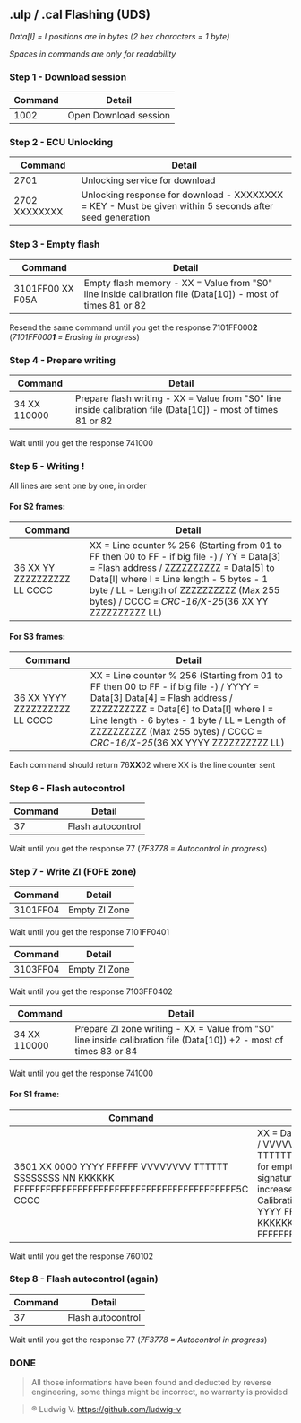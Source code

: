 ##  .ulp / .cal Flashing  (UDS)

*Data[I] = I positions are in bytes (2 hex characters = 1 byte)*

*Spaces in commands are only for readability*

### Step 1 - Download session
| Command | Detail |
|--|--|
| 1002 | Open Download session |

### Step 2 - ECU Unlocking

| Command | Detail |
|--|--|
| 2701 | Unlocking service for download |
| 2702 XXXXXXXX | Unlocking response for download - XXXXXXXX = KEY - Must be given within 5 seconds after seed generation |

### Step 3 - Empty flash

| Command | Detail |
|--|--|
| 3101FF00 XX F05A | Empty flash memory - XX = Value from "S0" line inside calibration file (Data[10]) - most of times 81 or 82 |

Resend the same command until you get the response 7101FF000**2** (*7101FF000**1** = Erasing in progress*)

### Step 4 - Prepare writing

| Command | Detail |
|--|--|
| 34 XX 110000 | Prepare flash writing - XX = Value from "S0" line inside calibration file (Data[10]) - most of times 81 or 82 |

Wait until you get the response 741000

### Step 5 - Writing !

All lines are sent one by one, in order
#### For S2 frames:
| Command | Detail |
|--|--|
| 36 XX YY ZZZZZZZZZZ LL CCCC | XX = Line counter % 256 (Starting from 01 to FF then 00 to FF - if big file -) / YY = Data[3] = Flash address / ZZZZZZZZZZ = Data[5] to Data[I] where I = Line length - 5 bytes - 1 byte / LL = Length of ZZZZZZZZZZ (Max 255 bytes) / CCCC = _CRC-16/X-25_(36 XX YY ZZZZZZZZZZ LL) |

#### For S3 frames:
| Command | Detail |
|--|--|
| 36 XX YYYY ZZZZZZZZZZ LL CCCC | XX = Line counter % 256 (Starting from 01 to FF then 00 to FF - if big file -) / YYYY = Data[3] Data[4] = Flash address / ZZZZZZZZZZ = Data[6] to Data[I] where I = Line length - 6 bytes - 1 byte / LL = Length of ZZZZZZZZZZ (Max 255 bytes) / CCCC = _CRC-16/X-25_(36 XX YYYY ZZZZZZZZZZ LL) |

Each command should return 76**XX**02 where XX is the line counter sent

### Step 6 - Flash autocontrol

| Command | Detail |
|--|--|
| 37 | Flash autocontrol |

Wait until you get the response 77 (*7F3778 = Autocontrol in progress*)

### Step 7 - Write ZI (F0FE zone)

| Command | Detail |
|--|--|
| 3101FF04 | Empty ZI Zone |

Wait until you get the response 7101FF0401

| Command | Detail |
|--|--|
| 3103FF04 | Empty ZI Zone |

Wait until you get the response 7103FF0402

| Command | Detail |
|--|--|
| 34 XX 110000 | Prepare ZI zone writing - XX = Value from "S0" line inside calibration file (Data[10]) +2 - most of times 83 or 84 |

Wait until you get the response 741000

#### For S1 frame:
| Command | Detail |
|--|--|
| 3601 XX 0000 YYYY FFFFFF VVVVVVVV TTTTTT SSSSSSSS NN KKKKKK FFFFFFFFFFFFFFFFFFFFFFFFFFFFFFFFFFFFFFFFFF5C CCCC | XX = Data[2] = Flash address / YYYY = Data[8] Data[9] / VVVVVVVV = Data[10] Data[11] Data[12] Data[13] / TTTTTT = Date of the download DD MM YY or 000000 for empty date / SSSSSSSS = FDC7B7E3 = Diagbox signature / NN = Number of downloads, "should" be increased / KKKKKK = Data[14] Data[15] Data[16] = Calibration number / CCCC = _CRC-16/X-25_(XX 0000 YYYY FFFFFF VVVVVVVV TTTTTT SSSSSSSS NN KKKKKK FFFFFFFFFFFFFFFFFFFFFFFFFFFFFFFFFFFFFFFFFF5C) |

Wait until you get the response 760102

### Step 8 - Flash autocontrol (again)

| Command | Detail |
|--|--|
| 37 | Flash autocontrol |

Wait until you get the response 77 (*7F3778 = Autocontrol in progress*)

### DONE

> All those informations have been found and deducted by reverse engineering, some things might be incorrect, no warranty is provided

> ® Ludwig V. <https://github.com/ludwig-v>